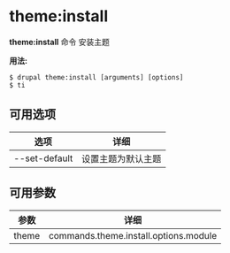 # theme:install
**theme:install** 命令 安装主题

**用法:**
```
$ drupal theme:install [arguments] [options] 
$ ti  
```

## 可用选项
选项 | 详细
-------|-------------
--set-default | 设置主题为默认主题

## 可用参数
参数 | 详细
---------|-------------
theme | commands.theme.install.options.module
